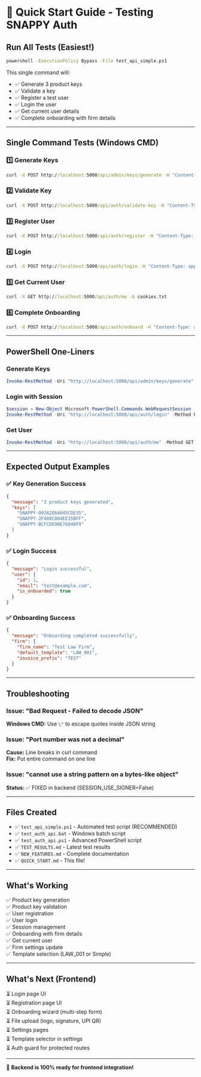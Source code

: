 # 🚀 Quick Start Guide - Testing SNAPPY Auth

## Run All Tests (Easiest!)

```cmd
powershell -ExecutionPolicy Bypass -File test_api_simple.ps1
```

This single command will:
- ✅ Generate 3 product keys
- ✅ Validate a key
- ✅ Register a test user
- ✅ Login the user
- ✅ Get current user details
- ✅ Complete onboarding with firm details

---

## Single Command Tests (Windows CMD)

### 1️⃣ Generate Keys
```cmd
curl -X POST http://localhost:5000/api/admin/keys/generate -H "Content-Type: application/json" -d "{\"count\": 3, \"days\": 365}"
```

### 2️⃣ Validate Key
```cmd
curl -X POST http://localhost:5000/api/auth/validate-key -H "Content-Type: application/json" -d "{\"key\": \"SNAPPY-XXXXXXXXXXXXXXXX\"}"
```

### 3️⃣ Register User
```cmd
curl -X POST http://localhost:5000/api/auth/register -H "Content-Type: application/json" -d "{\"email\": \"user@example.com\", \"password\": \"pass123\", \"product_key\": \"SNAPPY-XXX\"}"
```

### 4️⃣ Login
```cmd
curl -X POST http://localhost:5000/api/auth/login -H "Content-Type: application/json" -c cookies.txt -d "{\"email\": \"user@example.com\", \"password\": \"pass123\"}"
```

### 5️⃣ Get Current User
```cmd
curl -X GET http://localhost:5000/api/auth/me -b cookies.txt
```

### 6️⃣ Complete Onboarding
```cmd
curl -X POST http://localhost:5000/api/auth/onboard -H "Content-Type: application/json" -b cookies.txt -d "{\"firm_name\": \"My Law Firm\", \"firm_address\": \"123 Street\", \"default_template\": \"LAW_001\", \"invoice_prefix\": \"LAW\", \"default_tax_rate\": 18.0, \"currency\": \"INR\"}"
```

---

## PowerShell One-Liners

### Generate Keys
```powershell
Invoke-RestMethod -Uri "http://localhost:5000/api/admin/keys/generate" -Method POST -ContentType "application/json" -Body '{"count":5,"days":365}'
```

### Login with Session
```powershell
$session = New-Object Microsoft.PowerShell.Commands.WebRequestSession
Invoke-RestMethod -Uri "http://localhost:5000/api/auth/login" -Method POST -ContentType "application/json" -Body '{"email":"test@example.com","password":"testpass123"}' -SessionVariable session
```

### Get User
```powershell
Invoke-RestMethod -Uri "http://localhost:5000/api/auth/me" -Method GET -WebSession $session
```

---

## Expected Output Examples

### ✅ Key Generation Success
```json
{
  "message": "3 product keys generated",
  "keys": [
    "SNAPPY-093A2E6A045CDE35",
    "SNAPPY-2F408C004EE35BFF",
    "SNAPPY-BCFCDE90E76048F9"
  ]
}
```

### ✅ Login Success
```json
{
  "message": "Login successful",
  "user": {
    "id": 1,
    "email": "test@example.com",
    "is_onboarded": true
  }
}
```

### ✅ Onboarding Success
```json
{
  "message": "Onboarding completed successfully",
  "firm": {
    "firm_name": "Test Law Firm",
    "default_template": "LAW_001",
    "invoice_prefix": "TEST"
  }
}
```

---

## Troubleshooting

### Issue: "Bad Request - Failed to decode JSON"
**Windows CMD:** Use `\"` to escape quotes inside JSON string

### Issue: "Port number was not a decimal"
**Cause:** Line breaks in curl command  
**Fix:** Put entire command on one line

### Issue: "cannot use a string pattern on a bytes-like object"
**Status:** ✅ FIXED in backend (SESSION_USE_SIGNER=False)

---

## Files Created

- ✅ `test_api_simple.ps1` - Automated test script (RECOMMENDED)
- ✅ `test_auth_api.bat` - Windows batch script
- ✅ `test_auth_api.ps1` - Advanced PowerShell script
- ✅ `TEST_RESULTS.md` - Latest test results
- ✅ `NEW_FEATURES.md` - Complete documentation
- ✅ `QUICK_START.md` - This file!

---

## What's Working

✅ Product key generation  
✅ Product key validation  
✅ User registration  
✅ User login  
✅ Session management  
✅ Onboarding with firm details  
✅ Get current user  
✅ Firm settings update  
✅ Template selection (LAW_001 or Simple)

---

## What's Next (Frontend)

⏳ Login page UI  
⏳ Registration page UI  
⏳ Onboarding wizard (multi-step form)  
⏳ File upload (logo, signature, UPI QR)  
⏳ Settings pages  
⏳ Template selector in settings  
⏳ Auth guard for protected routes

---

🎉 **Backend is 100% ready for frontend integration!**
